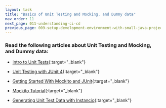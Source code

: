 ```yaml
---
layout: task
title: "Basics of Unit Testing and Mocking, and Dummy data"
nav_order: 11
next_page: 011-understanding-ci-cd
previous_page: 009-setup-development-environment-with-small-java-project
---
```

### Read the following articles about Unit Testing and Mocking, and Dummy data:
- [Intro to Unit Tests](https://medium.com/interleap/intro-to-unit-tests-f2b7750c2d3c){:target="_blank"}

- [Unit Testing with JUnit 4]([https://www.vogella.com/tutorials/JUnit4/article.html](https://www.vogella.com/tutorials/JUnit/article.html)){:target="_blank"}

- [Getting Started With Mockito and JUnit](https://howtodoinjava.com/mockito/junit-mockito-example/){:target="_blank"}

- [Mockito Tutorial](https://www.digitalocean.com/community/tutorials/mockito-tutorial){:target="_blank"}

- [Generating Unit Test Data with Instancio](https://www.baeldung.com/java-test-data-instancio){:target="_blank"}
